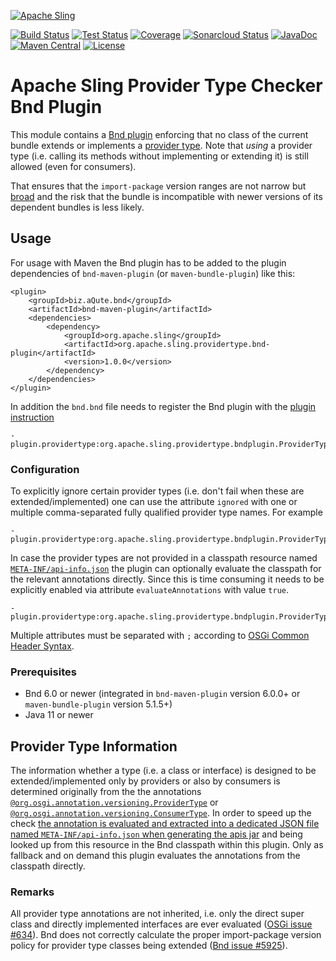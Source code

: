 [![Apache Sling](https://sling.apache.org/res/logos/sling.png)](https://sling.apache.org)

[![Build Status](https://ci-builds.apache.org/job/Sling/job/modules/job/sling-org-apache-sling-providertype-bnd-plugin/job/master/badge/icon)](https://ci-builds.apache.org/job/Sling/job/modules/job/sling-org-apache-sling-providertype-bnd-plugin/job/master/)
[![Test Status](https://img.shields.io/jenkins/tests.svg?jobUrl=https://ci-builds.apache.org/job/Sling/job/modules/job/sling-org-apache-sling-providertype-bnd-plugin/job/master/)](https://ci-builds.apache.org/job/Sling/job/modules/job/sling-org-apache-sling-providertype-bnd-plugin/job/master/test/?width=800&height=600)
[![Coverage](https://sonarcloud.io/api/project_badges/measure?project=apache_sling-org-apache-sling-providertype-bnd-plugin&metric=coverage)](https://sonarcloud.io/dashboard?id=apache_sling-org-apache-sling-providertype-bnd-plugin)
[![Sonarcloud Status](https://sonarcloud.io/api/project_badges/measure?project=apache_sling-org-apache-sling-providertype-bnd-plugin&metric=alert_status)](https://sonarcloud.io/dashboard?id=apache_sling-org-apache-sling-providertype-bnd-plugin)
[![JavaDoc](https://www.javadoc.io/badge/org.apache.sling/org.apache.sling.providertype.bnd-plugin.svg)](https://www.javadoc.io/doc/org.apache.sling/org.apache.sling.providertype.bnd-plugin)
[![Maven Central](https://maven-badges.herokuapp.com/maven-central/org.apache.sling/sling-org-apache-sling-providertype-bnd-plugin/badge.svg)](https://search.maven.org/#search%7Cga%7C1%7Cg%3A%22org.apache.sling%22%20a%3A%22sling-org-apache-sling-providertype-bnd-plugin%22)
[![License](https://img.shields.io/badge/License-Apache%202.0-blue.svg)](https://www.apache.org/licenses/LICENSE-2.0)

# Apache Sling Provider Type Checker Bnd Plugin

This module contains a [Bnd plugin][bnd-plugins] enforcing that no class of the current bundle extends or implements a [provider type][provider-type]. Note that *using* a provider type (i.e. calling its methods without implementing or extending it) is still allowed (even for consumers).

That ensures that the `import-package` version ranges are not narrow but [broad][semantic-versioning] and the risk that the bundle is incompatible with newer versions of its dependent bundles is less likely.

## Usage

For usage with Maven the Bnd plugin has to be added to the plugin dependencies of `bnd-maven-plugin` (or `maven-bundle-plugin`) like this:

```
<plugin>
    <groupId>biz.aQute.bnd</groupId>
    <artifactId>bnd-maven-plugin</artifactId>
    <dependencies>
        <dependency>
            <groupId>org.apache.sling</groupId>
            <artifactId>org.apache.sling.providertype.bnd-plugin</artifactId>
            <version>1.0.0</version>
        </dependency>
    </dependencies>
</plugin>
```

In addition the `bnd.bnd` file needs to register the Bnd plugin with the [plugin instruction](https://bnd.bndtools.org/instructions/plugin.html)

```
-plugin.providertype:org.apache.sling.providertype.bndplugin.ProviderTypeScanner
```

### Configuration

To explicitly ignore certain provider types (i.e. don't fail when these are extended/implemented) one can use the attribute `ignored` with one or multiple comma-separated fully qualified provider type names. For example

```
-plugin.providertype:org.apache.sling.providertype.bndplugin.ProviderTypeScanner;ignored=org.apache.jackrabbit.api.security.user.User
```

In case the provider types are not provided in a classpath resource named [`META-INF/api-info.json`][api-info.json] the plugin can optionally evaluate the classpath for the relevant annotations directly. Since this is time consuming it needs to be explicitly enabled via attribute `evaluateAnnotations` with value `true`.

```
-plugin.providertype:org.apache.sling.providertype.bndplugin.ProviderTypeScanner;evaluateAnnotations=true
```

Multiple attributes must be separated with `;` according to [OSGi Common Header Syntax][common-header].

### Prerequisites

* Bnd 6.0 or newer (integrated in `bnd-maven-plugin` version 6.0.0+ or `maven-bundle-plugin` version 5.1.5+)
* Java 11 or newer

## Provider Type Information

The information whether a type (i.e. a class or interface) is designed to be extended/implemented only by providers or also by consumers is determined originally from the the annotations [`@org.osgi.annotation.versioning.ProviderType`][provider-type] or [`@org.osgi.annotation.versioning.ConsumerType`][consumer-type].
In order to speed up the check [the annotation is evaluated and extracted into a dedicated JSON file named `META-INF/api-info.json` when generating the apis jar][api-info.json] and being looked up from this resource in the Bnd classpath within this plugin. Only as fallback and on demand this plugin evaluates the annotations from the classpath directly.

### Remarks

All provider type annotations are not inherited, i.e. only the direct super class and directly implemented interfaces are ever evaluated ([OSGi issue #634](https://github.com/osgi/osgi/issues/643)).
Bnd does not correctly calculate the proper import-package version policy for provider type classes being extended ([Bnd issue #5925](https://github.com/bndtools/bnd/issues/5925)).


[bnd-plugins]: https://bnd.bndtools.org/chapters/870-plugins.html
[provider-type]: https://docs.osgi.org/javadoc/osgi.annotation/8.0.0/org/osgi/annotation/versioning/ProviderType.html
[consumer-type]: https://docs.osgi.org/javadoc/osgi.annotation/8.0.0/org/osgi/annotation/versioning/ConsumerType.html
[semantic-versioning]: https://docs.osgi.org/whitepaper/semantic-versioning/060-importer-policy.html
[api-info.json]: https://issues.apache.org/jira/browse/SLING-12135
[common-header]: https://docs.osgi.org/specification/osgi.core/8.0.0/framework.module.html#framework.common.header.syntax
